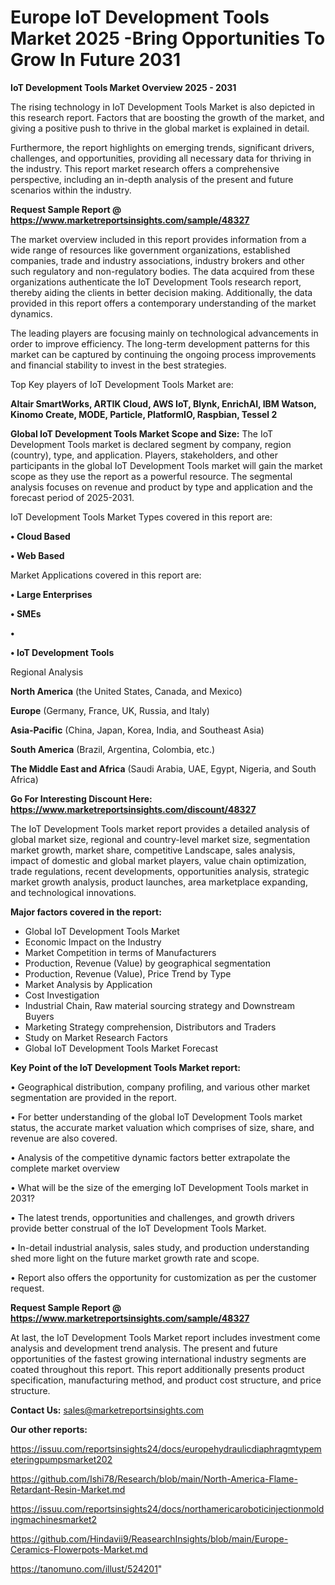 # Europe IoT Development Tools Market 2025 -Bring Opportunities To Grow In Future 2031

<Strong> IoT Development Tools Market Overview 2025 - 2031</strong>

The rising technology in IoT Development Tools Market is also depicted in this research report. Factors that are boosting the growth of the market, and giving a positive push to thrive in the global market is explained in detail.

Furthermore, the report highlights on emerging trends, significant drivers, challenges, and opportunities, providing all necessary data for thriving in the industry. This report market research offers a comprehensive perspective, including an in-depth analysis of the present and future scenarios within the industry.

<strong>Request Sample Report @ <a href=https://www.marketreportsinsights.com/sample/48327>https://www.marketreportsinsights.com/sample/48327</a></strong>

The market overview included in this report provides information from a wide range of resources like government organizations, established companies, trade and industry associations, industry brokers and other such regulatory and non-regulatory bodies. The data acquired from these organizations authenticate the IoT Development Tools research report, thereby aiding the clients in better decision making. Additionally, the data provided in this report offers a contemporary understanding of the market dynamics.

The leading players are focusing mainly on technological advancements in order to improve efficiency. The long-term development patterns for this market can be captured by continuing the ongoing process improvements and financial stability to invest in the best strategies.

Top Key players of IoT Development Tools Market are:

<strong>Altair SmartWorks, ARTIK Cloud, AWS IoT, Blynk, EnrichAI, IBM Watson, Kinomo Create, MODE, Particle, PlatformIO, Raspbian, Tessel 2</strong>

<strong><b>Global IoT Development Tools Market Scope and Size:</b></strong>
The IoT Development Tools market is declared segment by company, region (country), type, and application. Players, stakeholders, and other participants in the global IoT Development Tools market will gain the market scope as they use the report as a powerful resource. The segmental analysis focuses on revenue and product by type and application and the forecast period of 2025-2031.

IoT Development Tools Market Types covered in this report are:

<strong>•  Cloud Based

•  Web Based</strong>

Market Applications covered in this report are:

<strong>•  Large Enterprises

•  SMEs

•  

•  IoT Development Tools</strong> 

Regional Analysis

<strong>North America</strong> (the United States, Canada, and Mexico)

<strong>Europe</strong> (Germany, France, UK, Russia, and Italy)

<strong>Asia-Pacific</strong> (China, Japan, Korea, India, and Southeast Asia)

<strong>South America</strong> (Brazil, Argentina, Colombia, etc.)

<strong>The Middle East and Africa</strong> (Saudi Arabia, UAE, Egypt, Nigeria, and South Africa)

<strong>Go For Interesting Discount Here: <a href=https://www.marketreportsinsights.com/discount/48327>https://www.marketreportsinsights.com/discount/48327</a></strong>

The IoT Development Tools market report provides a detailed analysis of global market size, regional and country-level market size, segmentation market growth, market share, competitive Landscape, sales analysis, impact of domestic and global market players, value chain optimization, trade regulations, recent developments, opportunities analysis, strategic market growth analysis, product launches, area marketplace expanding, and technological innovations.

<strong><b>Major factors covered in the report:</b></strong>
<ul>
  <li>Global IoT Development Tools Market </li>
  <li>Economic Impact on the Industry</li>
  <li>Market Competition in terms of Manufacturers</li>
  <li>Production, Revenue (Value) by geographical segmentation</li>
  <li>Production, Revenue (Value), Price Trend by Type</li>
  <li>Market Analysis by Application</li>
  <li>Cost Investigation</li>
  <li>Industrial Chain, Raw material sourcing strategy and Downstream Buyers</li>
  <li>Marketing Strategy comprehension, Distributors and Traders</li>
  <li>Study on Market Research Factors</li>
  <li>Global IoT Development Tools Market Forecast</li>
</ul>

<strong><b>Key Point of the IoT Development Tools Market report:</b></strong>

• Geographical distribution, company profiling, and various other market segmentation are provided in the report.

• For better understanding of the global IoT Development Tools market status, the accurate market valuation which comprises of size, share, and revenue are also covered.

• Analysis of the competitive dynamic factors better extrapolate the complete market overview

• What will be the size of the emerging IoT Development Tools market in 2031?

• The latest trends, opportunities and challenges, and growth drivers provide better construal of the IoT Development Tools Market.

• In-detail industrial analysis, sales study, and production understanding shed more light on the future market growth rate and scope.

• Report also offers the opportunity for customization as per the customer request.

<strong>Request Sample Report @ <a href=https://www.marketreportsinsights.com/sample/48327>https://www.marketreportsinsights.com/sample/48327</a></strong>

At last, the IoT Development Tools Market report includes investment come analysis and development trend analysis. The present and future opportunities of the fastest growing international industry segments are coated throughout this report. This report additionally presents product specification, manufacturing method, and product cost structure, and price structure.

<strong>Contact Us:</strong>
sales@marketreportsinsights.com

<strong>Our other reports:</strong>

<a href=https://issuu.com/reportsinsights24/docs/europehydraulicdiaphragmtypemeteringpumpsmarket202>https://issuu.com/reportsinsights24/docs/europehydraulicdiaphragmtypemeteringpumpsmarket202</a>

<a href=https://github.com/Ishi78/Research/blob/main/North-America-Flame-Retardant-Resin-Market.md>https://github.com/Ishi78/Research/blob/main/North-America-Flame-Retardant-Resin-Market.md</a>

<a href=https://issuu.com/reportsinsights24/docs/northamericaroboticinjectionmoldingmachinesmarket2>https://issuu.com/reportsinsights24/docs/northamericaroboticinjectionmoldingmachinesmarket2</a>

<a href=https://github.com/Hindavii9/ReasearchInsights/blob/main/Europe-Ceramics-Flowerpots-Market.md>https://github.com/Hindavii9/ReasearchInsights/blob/main/Europe-Ceramics-Flowerpots-Market.md</a>

<a href=https://tanomuno.com/illust/524201>https://tanomuno.com/illust/524201</a>"
